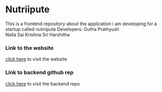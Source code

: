 # Nutriipute
This is a frontend repository about the application i am developing for a startup called nutriipute
Developers:
  Gutha Prathyush
  <br/>
  Nalla Sai Krishna Sri Harshitha

### Link to the website

[click here](https://nutriipute.vercel.app) to visit the website

### Link to backend github rep
[click here](https://github.com/GuthaPrathyush/Nutriipute_backend) to visit the backend repo